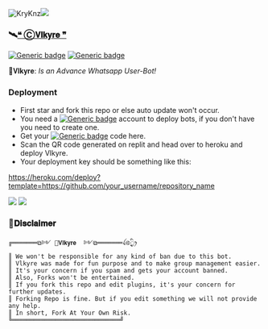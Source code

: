 <img align="centre" src="https://img.shields.io/badge/Made%20for-VSCode-1f425f.svg" alt="KryKnz"/><img align="centre" src="https://img.shields.io/badge/Maintained%3F-yes-green.svg"/>

### 🛰️[❝   Ⓒ𝐕𝐥𝐤𝐲𝐫𝐞   ❞](https://VlkyreAI.krakinzkon.repl.co/) 
[![Generic badge](https://img.shields.io/badge/🌐WEBSITE-white.svg)](https://VlkyreAI.krakinzkon.repl.co/)
[![Generic badge](https://img.shields.io/badge/⛱️GROUPS-darkgreen.svg)](https://VlkyreAI.krakinzkon.repl.co/)


🦋𝐕𝐥𝐤𝐲𝐫𝐞: _Is an Advance Whatsapp User-Bot!_
### **Deployment**
- First star and fork this repo or else auto update won't occur.
- You need a [![Generic badge](https://img.shields.io/badge/🚀_HEROKU-purple.svg)](https://heroku.com) account to deploy bots, if you don't have you need to create one.
- Get your [![Generic badge](https://img.shields.io/badge/Vlkyre_Session-blue.svg)](https://replit.com/@krakinz/Vlkyre) code here.
- Scan the QR code generated on replit and head over to heroku and deploy Vlkyre.
- Your deployment key should be something like this:

https://heroku.com/deploy?template=https://github.com/your_username/repository_name


<img img src="https://i.postimg.cc/KzKjcD50/vlkUvar.gif" />

<img img src="https://i.postimg.cc/bvNFpKfH/image.gif" />

### 🍂𝐃𝐢𝐬𝐜𝐥𝐚𝐢𝐦𝐞𝐫

```
╔═══════⧉༻ 🦋𝐕𝐥𝐤𝐲𝐫𝐞  ༻⧉═══════ꪶ࿋྄ིᤢꫂ
║ We won't be responsible for any kind of ban due to this bot.
║ Vlkyre was made for fun purpose and to make group management easier.
║ It's your concern if you spam and gets your account banned.
║ Also, Forks won't be entertained.
║ If you fork this repo and edit plugins, it's your concern for further updates.
║ Forking Repo is fine. But if you edit something we will not provide any help.
║ In short, Fork At Your Own Risk.
╚══════════════════════════════╝
```
